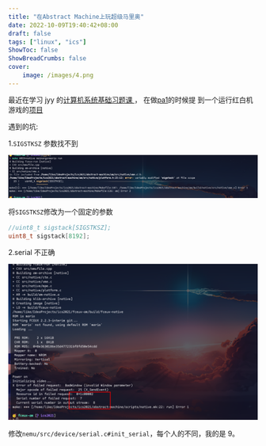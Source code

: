 ```yaml
---
title: "在Abstract Machine上玩超级马里奥"
date: 2022-10-09T19:40:42+08:00
draft: false
tags: ["linux", "ics"]
ShowToc: false
ShowBreadCrumbs: false
cover:
    image: /images/4.png
---
```


最近在学习 jyy 的[计算机系统基础习题课 ](http://jyywiki.cn/ICS/2021/)，
在做[pa1](https://nju-projectn.github.io/ics-pa-gitbook/ics2021/1.1.html#nemu%E6%98%AF%E4%BB%80%E4%B9%88)的时候提
到一个运行红白机游戏的[项目](https://github.com/NJU-ProjectN/fceux-am)

遇到的坑:

1.`SIGSTKSZ` 参数找不到

![SIGSTKSZ参数找不到](/images/5.png)

将`SIGSTKSZ`修改为一个固定的参数

```c
//uint8_t sigstack[SIGSTKSZ];
uint8_t sigstack[8192];
```

2.serial 不正确

![serial不正确](/images/6.png)

修改`nemu/src/device/serial.c#init_serial`，每个人的不同，我的是 9。
